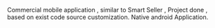 Commercial mobile application , similar to Smart Seller ,
Project done , based on exist code source customization.
Native android Application.
